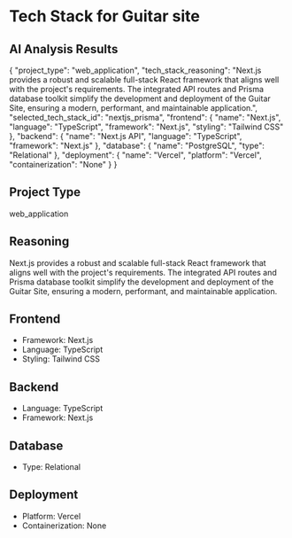 # Tech Stack for Guitar site

## AI Analysis Results

{
  "project_type": "web_application",
  "tech_stack_reasoning": "Next.js provides a robust and scalable full-stack React framework that aligns well with the project's requirements. The integrated API routes and Prisma database toolkit simplify the development and deployment of the Guitar Site, ensuring a modern, performant, and maintainable application.",
  "selected_tech_stack_id": "nextjs_prisma",
  "frontend": {
    "name": "Next.js",
    "language": "TypeScript",
    "framework": "Next.js",
    "styling": "Tailwind CSS"
  },
  "backend": {
    "name": "Next.js API",
    "language": "TypeScript",
    "framework": "Next.js"
  },
  "database": {
    "name": "PostgreSQL",
    "type": "Relational"
  },
  "deployment": {
    "name": "Vercel",
    "platform": "Vercel",
    "containerization": "None"
  }
}

## Project Type
web_application

## Reasoning
Next.js provides a robust and scalable full-stack React framework that aligns well with the project's requirements. The integrated API routes and Prisma database toolkit simplify the development and deployment of the Guitar Site, ensuring a modern, performant, and maintainable application.

## Frontend
- Framework: Next.js
- Language: TypeScript
- Styling: Tailwind CSS

## Backend
- Language: TypeScript
- Framework: Next.js

## Database
- Type: Relational

## Deployment
- Platform: Vercel
- Containerization: None
